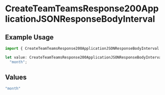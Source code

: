 # CreateTeamTeamsResponse200ApplicationJSONResponseBodyInterval

## Example Usage

```typescript
import { CreateTeamTeamsResponse200ApplicationJSONResponseBodyInterval } from "@vercel/sdk/models/operations";

let value: CreateTeamTeamsResponse200ApplicationJSONResponseBodyInterval =
  "month";
```

## Values

```typescript
"month"
```